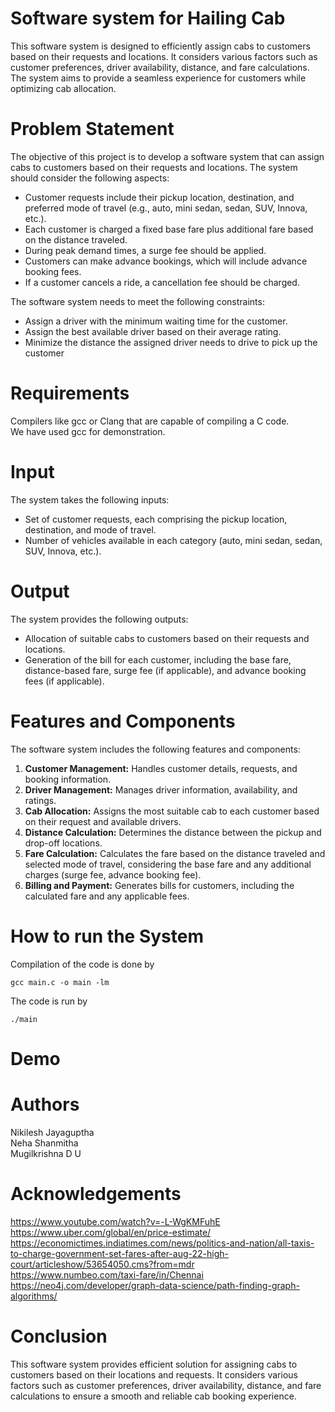 # Software system for Hailing Cab

This software system is designed to efficiently assign cabs to customers based on their requests and locations. It considers various factors such as customer preferences, driver availability, distance, and fare calculations. The system aims to provide a seamless experience for customers while optimizing cab allocation.

# Problem Statement

The objective of this project is to develop a software system that can assign cabs to customers based on their requests and locations. The system should consider the following aspects:

* Customer requests include their pickup location, destination, and preferred mode of travel (e.g., auto, mini sedan, sedan, SUV, Innova, etc.).
* Each customer is charged a fixed base fare plus additional fare based on the distance traveled.
* During peak demand times, a surge fee should be applied.
* Customers can make advance bookings, which will include advance booking fees.
* If a customer cancels a ride, a cancellation fee should be charged.
  
The software system needs to meet the following constraints:

* Assign a driver with the minimum waiting time for the customer.
* Assign the best available driver based on their average rating.
* Minimize the distance the assigned driver needs to drive to pick up the customer
  
# Requirements
Compilers like gcc or Clang that are capable of compiling a C code.<br/>
We have used gcc for demonstration.

# Input
The system takes the following inputs:

* Set of customer requests, each comprising the pickup location, destination, and mode of travel.
* Number of vehicles available in each category (auto, mini sedan, sedan, SUV, Innova, etc.).

# Output
The system provides the following outputs:

* Allocation of suitable cabs to customers based on their requests and locations.
* Generation of the bill for each customer, including the base fare, distance-based fare, surge fee (if applicable), and advance booking fees (if applicable).

# Features and Components

The software system includes the following features and components:

1. **Customer Management:** Handles customer details, requests, and booking information.
2. **Driver Management:** Manages driver information, availability, and ratings.
3. **Cab Allocation:** Assigns the most suitable cab to each customer based on their request and available drivers.
4. **Distance Calculation:** Determines the distance between the pickup and drop-off locations.
5. **Fare Calculation:** Calculates the fare based on the distance traveled and selected mode of travel, considering the base fare and any additional charges (surge fee, advance booking fee).
6. **Billing and Payment:** Generates bills for customers, including the calculated fare and any applicable fees.

# How to run the System

Compilation of the code is done by
```
gcc main.c -o main -lm
```
The code is run by
```
./main
```

# Demo

# Authors
Nikilesh Jayaguptha<br/>
Neha Shanmitha<br/>
Mugilkrishna D U

# Acknowledgements
https://www.youtube.com/watch?v=-L-WgKMFuhE<br/>
https://www.uber.com/global/en/price-estimate/<br/>
https://economictimes.indiatimes.com/news/politics-and-nation/all-taxis-to-charge-government-set-fares-after-aug-22-high-court/articleshow/53654050.cms?from=mdr<br/>
https://www.numbeo.com/taxi-fare/in/Chennai<br/>
https://neo4j.com/developer/graph-data-science/path-finding-graph-algorithms/<br/>

# Conclusion

This software system provides efficient solution for assigning cabs to customers based on their locations and requests. It considers various factors such as customer preferences, driver availability, distance, and fare calculations to ensure a smooth and reliable cab booking experience.









